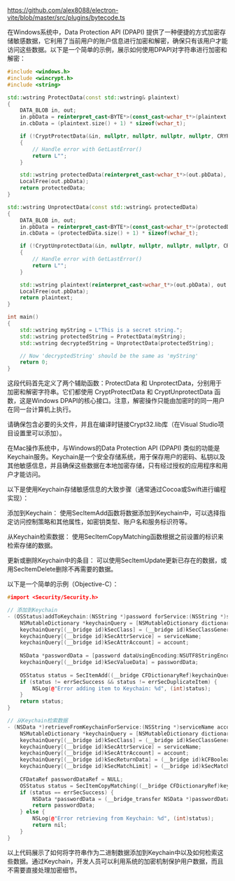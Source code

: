 https://github.com/alex8088/electron-vite/blob/master/src/plugins/bytecode.ts



在Windows系统中，Data Protection API (DPAPI) 提供了一种便捷的方式加密存储敏感数据，它利用了当前用户的账户信息进行加密和解密，确保只有该用户才能访问这些数据。以下是一个简单的示例，展示如何使用DPAPI对字符串进行加密和解密：

```Cpp
#include <windows.h>
#include <wincrypt.h>
#include <string>

std::wstring ProtectData(const std::wstring& plaintext)
{
    DATA_BLOB in, out;
    in.pbData = reinterpret_cast<BYTE*>(const_cast<wchar_t*>(plaintext.c_str()));
    in.cbData = (plaintext.size() + 1) * sizeof(wchar_t);

    if (!CryptProtectData(&in, nullptr, nullptr, nullptr, nullptr, CRYPTPROTECT_UI_FORBIDDEN, &out))
    {
        // Handle error with GetLastError()
        return L"";
    }

    std::wstring protectedData(reinterpret_cast<wchar_t*>(out.pbData), out.cbData / sizeof(wchar_t) - 1);
    LocalFree(out.pbData);
    return protectedData;
}

std::wstring UnprotectData(const std::wstring& protectedData)
{
    DATA_BLOB in, out;
    in.pbData = reinterpret_cast<BYTE*>(const_cast<wchar_t*>(protectedData.c_str()));
    in.cbData = (protectedData.size() + 1) * sizeof(wchar_t);

    if (!CryptUnprotectData(&in, nullptr, nullptr, nullptr, nullptr, CRYPTPROTECT_UI_FORBIDDEN, &out))
    {
        // Handle error with GetLastError()
        return L"";
    }

    std::wstring plaintext(reinterpret_cast<wchar_t*>(out.pbData), out.cbData / sizeof(wchar_t) - 1);
    LocalFree(out.pbData);
    return plaintext;
}

int main()
{
    std::wstring myString = L"This is a secret string.";
    std::wstring protectedString = ProtectData(myString);
    std::wstring decryptedString = UnprotectData(protectedString);

    // Now 'decryptedString' should be the same as 'myString'
    return 0;
}
```
这段代码首先定义了两个辅助函数：ProtectData 和 UnprotectData，分别用于加密和解密字符串。它们都使用 CryptProtectData 和 CryptUnprotectData 函数，这是Windows DPAPI的核心接口。注意，解密操作只能由加密时的同一用户在同一台计算机上执行。

请确保包含必要的头文件，并且在编译时链接Crypt32.lib库（在Visual Studio项目设置里可以添加）。






在Mac操作系统中，与Windows的Data Protection API (DPAPI) 类似的功能是Keychain服务。Keychain是一个安全存储系统，用于保存用户的密码、私钥以及其他敏感信息，并且确保这些数据在本地加密存储，只有经过授权的应用程序和用户才能访问。

以下是使用Keychain存储敏感信息的大致步骤（通常通过Cocoa或Swift进行编程实现）：

添加到Keychain： 使用SecItemAdd函数将数据添加到Keychain中，可以选择指定访问控制策略和其他属性，如密钥类型、账户名和服务标识符等。

从Keychain检索数据： 使用SecItemCopyMatching函数根据之前设置的标识来检索存储的数据。

更新或删除Keychain中的条目： 可以使用SecItemUpdate更新已存在的数据，或用SecItemDelete删除不再需要的数据。

以下是一个简单的示例（Objective-C）：

```c++
#import <Security/Security.h>

// 添加到Keychain
- (OSStatus)addToKeychain:(NSString *)password forService:(NSString *)serviceName accountName:(NSString *)account {
    NSMutableDictionary *keychainQuery = [NSMutableDictionary dictionary];
    keychainQuery[(__bridge id)kSecClass] = (__bridge id)kSecClassGenericPassword;
    keychainQuery[(__bridge id)kSecAttrService] = serviceName;
    keychainQuery[(__bridge id)kSecAttrAccount] = account;
    
    NSData *passwordData = [password dataUsingEncoding:NSUTF8StringEncoding];
    keychainQuery[(__bridge id)kSecValueData] = passwordData;
    
    OSStatus status = SecItemAdd((__bridge CFDictionaryRef)keychainQuery, NULL);
    if (status != errSecSuccess && status != errSecDuplicateItem) {
        NSLog(@"Error adding item to Keychain: %d", (int)status);
    }
    return status;
}

// 从Keychain检索数据
- (NSData *)retrieveFromKeychainForService:(NSString *)serviceName accountName:(NSString *)account {
    NSMutableDictionary *keychainQuery = [NSMutableDictionary dictionary];
    keychainQuery[(__bridge id)kSecClass] = (__bridge id)kSecClassGenericPassword;
    keychainQuery[(__bridge id)kSecAttrService] = serviceName;
    keychainQuery[(__bridge id)kSecAttrAccount] = account;
    keychainQuery[(__bridge id)kSecReturnData] = (__bridge id)kCFBooleanTrue;
    keychainQuery[(__bridge id)kSecMatchLimit] = (__bridge id)kSecMatchLimitOne;
    
    CFDataRef passwordDataRef = NULL;
    OSStatus status = SecItemCopyMatching((__bridge CFDictionaryRef)keychainQuery, (CFTypeRef *)&passwordDataRef);
    if (status == errSecSuccess) {
        NSData *passwordData = (__bridge_transfer NSData *)passwordDataRef;
        return passwordData;
    } else {
        NSLog(@"Error retrieving from Keychain: %d", (int)status);
        return nil;
    }
}
```
以上代码展示了如何将字符串作为二进制数据添加到Keychain中以及如何检索这些数据。通过Keychain，开发人员可以利用系统的加密机制保护用户数据，而且不需要直接处理加密细节。